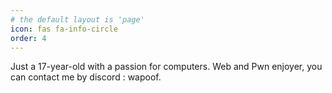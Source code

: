 ```yaml
---
# the default layout is 'page'
icon: fas fa-info-circle
order: 4
---
```


Just a 17-year-old with a passion for computers.
Web and Pwn enjoyer, you can contact me by discord : wapoof.
